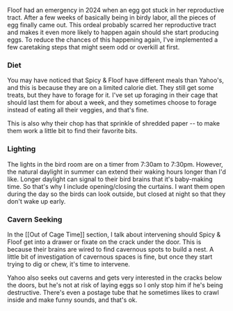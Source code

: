 Floof had an emergency in 2024 when an egg got stuck in her reproductive tract. After a few weeks of basically being in birdy labor, all the pieces of egg finally came out. This ordeal probably scarred her reproductive tract and makes it even more likely to happen again should she start producing eggs. To reduce the chances of this happening again, I've implemented a few caretaking steps that might seem odd or overkill at first.

### Diet
You may have noticed that Spicy & Floof have different meals than Yahoo's, and this is because they are on a limited calorie diet. They still get some treats, but they have to forage for it. I've set up foraging in their cage that should last them for about a week, and they sometimes choose to forage instead of eating all their veggies, and that's fine.

This is also why their chop has that sprinkle of shredded paper -- to make them work a little bit to find their favorite bits.

### Lighting
The lights in the bird room are on a timer from 7:30am to 7:30pm. However, the natural daylight in summer can extend their waking hours longer than I'd like. Longer daylight can signal to their bird brains that it's baby-making time. So that's why I include opening/closing the curtains. I want them open during the day so the birds can look outside, but closed at night so that they don't wake up early.

### Cavern Seeking
In the [[Out of Cage Time]] section, I talk about intervening should Spicy & Floof get into a drawer or fixate on the crack under the door. This is because their brains are wired to find cavernous spots to build a nest. A little bit of investigation of cavernous spaces is fine, but once they start trying to dig or chew, it's time to intervene. 

Yahoo also seeks out caverns and gets very interested in the cracks below the doors, but he's not at risk of laying eggs so I only stop him if he's being destructive. There's even a postage tube that he sometimes likes to crawl inside and make funny sounds, and that's ok.
